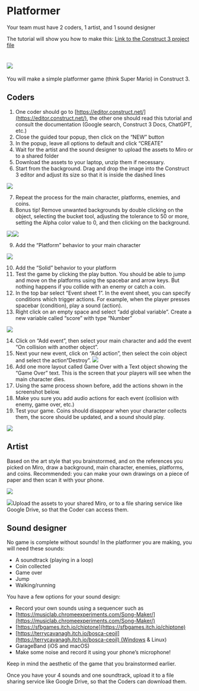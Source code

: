 

Platformer
==========

Your team must have 2 coders, 1 artist, and 1 sound designer

The tutorial will show you how to make this: [Link to the Construct 3 project file](/tutorials/project_files/platformer.c3p)

![](/images/image2.png)
======================

You will make a simple platformer game (think Super Mario) in Construct 3.

Coders
------

1.  One coder should go to [https://editor.construct.net/](https://editor.construct.net/), the other one should read this tutorial and consult the documentation (Google search, Construct 3 Docs, ChatGPT, etc.)
2.  Close the guided tour popup, then click on the “NEW” button
3.  In the popup, leave all options to default and click “CREATE”
4.  Wait for the artist and the sound designer to upload the assets to Miro or to a shared folder
5.  Download the assets to your laptop, unzip them if necessary.
6.  Start from the background. Drag and drop the image into the Construct 3 editor and adjust its size so that it is inside the dashed lines

![](/images/image16.png)

7.  Repeat the process for the main character, platforms, enemies, and coins.
8.  Bonus tip! Remove unwanted backgrounds by double clicking on the object, selecting the bucket tool, adjusting the tolerance to 50 or more, setting the Alpha color value to 0, and then clicking on the background.

![](/images/image14.png)![](/images/image17.png)

9.  Add the “Platform” behavior to your main character

![](/images/image22.png)

10.  Add the “Solid” behavior to your platform
11.  Test the game by clicking the play button. You should be able to jump and move on the platforms using the spacebar and arrow keys. But nothing happens if you collide with an enemy or catch a coin.
12.  In the top bar select “Event sheet 1”. In the event sheet, you can specify conditions which trigger actions. For example, when the player presses spacebar (condition), play a sound (action).
13.  Right click on an empty space and select “add global variable”. Create a new variable called “score” with type “Number”

![](/images/image3.png)

14.  Click on “Add event”, then select your main character and add the event “On collision with another object”.
15.  Next your new event, click on “Add action”, then select the coin object and select the action“Destroy”. ![](/images/image10.png)
16.  Add one more layout called Game Over with a Text object showing the “Game Over” text. This is the screen that your players will see when the main character dies.
17.  Using the same process shown before, add the actions shown in the screenshot below.
18.  Make you sure you add audio actions for each event (collision with enemy, game over, etc.)
19.  Test your game. Coins should disappear when your character collects them, the score should be updated, and a sound should play.

![](/images/image15.png)

Artist
------

Based on the art style that you brainstormed, and on the references you picked on Miro, draw a background, main character, enemies, platforms, and coins. Recommended: you can make your own drawings on a piece of paper and then scan it with your phone.

![](/images/image13.png)

![](/images/image20.png)Upload the assets to your shared Miro, or to a file sharing service like Google Drive, so that the Coder can access them.

Sound designer
--------------

No game is complete without sounds! In the platformer you are making, you will need these sounds:

*   A soundtrack (playing in a loop)
*   Coin collected
*   Game over
*   Jump
*   Walking/running

You have a few options for your sound design:

*   Record your own sounds using a sequencer such as
*   [https://musiclab.chromeexperiments.com/Song-Maker/](https://musiclab.chromeexperiments.com/Song-Maker/)
*   [https://sfbgames.itch.io/chiptone](https://sfbgames.itch.io/chiptone)
*   [https://terrycavanagh.itch.io/bosca-ceoil](https://terrycavanagh.itch.io/bosca-ceoil) (Windows & Linux)
*   GarageBand (iOS and macOS)
*   Make some noise and record it using your phone’s microphone!

Keep in mind the aesthetic of the game that you brainstormed earlier.

Once you have your 4 sounds and one soundtrack, upload it to a file sharing service like Google Drive, so that the Coders can download them.